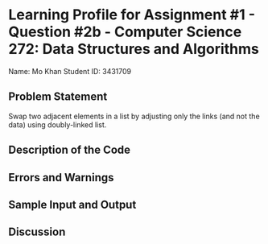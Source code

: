 # Learning Profile for Assignment #1 - Question #2b - Computer Science 272: Data Structures and Algorithms

Name: Mo Khan
Student ID: 3431709

## Problem Statement

Swap two adjacent elements in a list by adjusting only the links (and not the data) using doubly-linked list.

## Description of the Code
## Errors and Warnings
## Sample Input and Output
## Discussion
